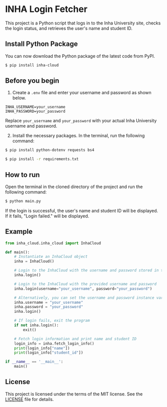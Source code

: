 # INHA Login Fetcher

This project is a Python script that logs in to the Inha University site, checks the login status, and retrieves the user's name and student ID.

## Install Python Package

You can now download the Python package of the latest code from PyPI.

``` sh
$ pip install inha-cloud
```

## Before you begin

1. Create a `.env` file and enter your username and password as shown below.

``` env
INHA_USERNAME=your_username
INHA_PASSWORD=your_password
```

Replace `your_username` and `your_password` with your actual Inha University username and password.

2. Install the necessary packages. In the terminal, run the following command:

``` sh
$ pip install python-dotenv requests bs4
```

``` sh
$ pip install -r requirements.txt
```

## How to run

Open the terminal in the cloned directory of the project and run the following command:

``` sh
$ python main.py
```

If the login is successful, the user's name and student ID will be displayed. If it fails, "Login failed." will be displayed.

## Example

``` python
from inha_cloud.inha_cloud import InhaCloud

def main():
    # Instantiate an InhaCloud object
    inha = InhaCloud()

    # Login to the InhaCloud with the username and password stored in the .env file
    inha.login()

    # Login to the InhaCloud with the provided username and password
    inha.login(username="your_username", password="your_password")

    # Alternatively, you can set the username and password instance variables and then login without passing them as arguments
    inha.username = "your_username"
    inha.password = "your_password"
    inha.login()

    # If login fails, exit the program
    if not inha.login():
        exit()

    # Fetch login information and print name and student ID
    login_info = inha.fetch_login_info()
    print(login_info["name"])
    print(login_info["student_id"])

if __name__ == '__main__':
    main()
```

## License

This project is licensed under the terms of the MIT license. See the [LICENSE](/LICENSE) file for details.